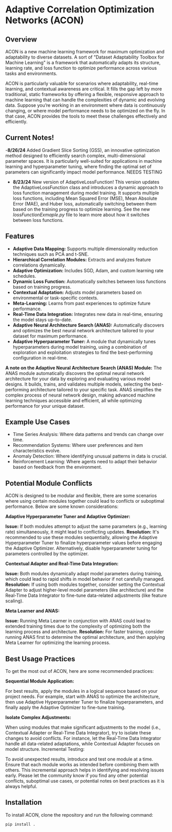 # Adaptive Correlation Optimization Networks (ACON)

## Overview 
ACON is a new machine learning framework for maximum optimization and adaptability to diverse datasets. A sort of "Dataset Adaptability Toolbox for Machine Learning" is a framework that automatically adapts its structure, learning rate, and loss function to optimize performance across various tasks and environments.

ACON is particularly valuable for scenarios where adaptability, real-time learning, and contextual awareness are critical. It fills the gap left by more traditional, static frameworks by offering a flexible, responsive approach to machine learning that can handle the complexities of dynamic and evolving data. Suppose you’re working in an environment where data is continuously changing, or where model performance needs to be optimized on the fly. In that case, ACON provides the tools to meet these challenges effectively and efficiently.

## Current Notes!
-**8/26/24** Added Gradient Slice Sorting (GSS), an innovative optimization method designed to efficiently search complex, multi-dimensional parameter spaces. It is particularly well-suited for applications in machine learning and hyperparameter tuning, where finding the optimal set of parameters can significantly impact model performance. NEEDS TESTING
- **8/23/24** New version of AdaptiveLossFunction! This version updates the AdaptiveLossFunction class and introduces a dynamic approach to loss function management during model training. It supports multiple loss functions, including Mean Squared Error (MSE), Mean Absolute Error (MAE), and Huber loss, automatically switching between them based on the training progress to optimize learning. See the new *lossFunctionExmaple.py* file to learn more about how it switches between loss functions.

## Features
- **Adaptive Data Mapping:** Supports multiple dimensionality reduction techniques such as PCA and t-SNE.
- **Hierarchical Correlation Modules:** Extracts and analyzes feature correlations dynamically.
- **Adaptive Optimization:** Includes SGD, Adam, and custom learning rate schedules.
- **Dynamic Loss Function:** Automatically switches between loss functions based on training progress.
- **Contextual Adaptation:** Adjusts model parameters based on environmental or task-specific contexts.
- **Meta-Learning:** Learns from past experiences to optimize future performance.
- **Real-Time Data Integration:** Integrates new data in real-time, ensuring the model stays up-to-date.
- **Adaptive Neural Architecture Search (ANAS):** Automatically discovers and optimizes the best neural network architecture tailored to your dataset for maximum performance.
- **Adaptive Hyperparameter Tuner:** A module that dynamically tunes hyperparameters during model training, using a combination of exploration and exploitation strategies to find the best-performing configuration in real-time.



**A note on the Adaptive Neural Architecture Search (ANAS) Module:** 
The ANAS module automatically discovers the optimal neural network architecture for your data by exploring and evaluating various model designs. It builds, trains, and validates multiple models, selecting the best-performing architecture tailored to your specific task. ANAS simplifies the complex process of neural network design, making advanced machine learning techniques accessible and efficient, all while optimizing performance for your unique dataset.

## Example Use Cases
- Time Series Analysis: Where data patterns and trends can change over time.
- Recommendation Systems: Where user preferences and item characteristics evolve.
- Anomaly Detection: Where identifying unusual patterns in data is crucial.
- Reinforcement Learning: Where agents need to adapt their behavior based on feedback from the environment.

## Potential Module Conflicts
ACON is designed to be modular and flexible, there are some scenarios where using certain modules together could lead to conflicts or suboptimal performance. Below are some known considerations:

**Adaptive Hyperparameter Tuner and Adaptive Optimizer:**

**Issue:** If both modules attempt to adjust the same parameters (e.g., learning rate) simultaneously, it might lead to conflicting updates.
**Resolution:** It's recommended to use these modules sequentially, allowing the Adaptive Hyperparameter Tuner to finalize hyperparameter values before engaging the Adaptive Optimizer. Alternatively, disable hyperparameter tuning for parameters controlled by the optimizer.

**Contextual Adapter and Real-Time Data Integration:**

**Issue:** Both modules dynamically adapt model parameters during training, which could lead to rapid shifts in model behavior if not carefully managed.
**Resolution:** If using both modules together, consider setting the Contextual Adapter to adjust higher-level model parameters (like architecture) and the Real-Time Data Integrator to fine-tune data-related adjustments (like feature scaling).

**Meta Learner and ANAS:**

**Issue:** Running Meta Learner in conjunction with ANAS could lead to extended training times due to the complexity of optimizing both the learning process and architecture.
**Resolution:** For faster training, consider running ANAS first to determine the optimal architecture, and then applying Meta Learner for optimizing the learning process.

## Best Usage Practices
To get the most out of ACON, here are some recommended practices:

**Sequential Module Application:**

For best results, apply the modules in a logical sequence based on your project needs. For example, start with ANAS to optimize the architecture, then use Adaptive Hyperparameter Tuner to finalize hyperparameters, and finally apply the Adaptive Optimizer to fine-tune training.

**Isolate Complex Adjustments:**

When using modules that make significant adjustments to the model (i.e., Contextual Adapter or Real-Time Data Integrator), try to isolate these changes to avoid conflicts. For instance, let the Real-Time Data Integrator handle all data-related adaptations, while Contextual Adapter focuses on model structure.
Incremental Testing:

To avoid unexpected results, introduce and test one module at a time. Ensure that each module works as intended before combining them with others. This incremental approach helps in identifying and resolving issues early. Please let the community know if you find any other potential conflicts, suboptimal use cases, or potential notes on best practices as it is always helpful.


## Installation

To install ACON, clone the repository and run the following command:

```bash
pip install .
